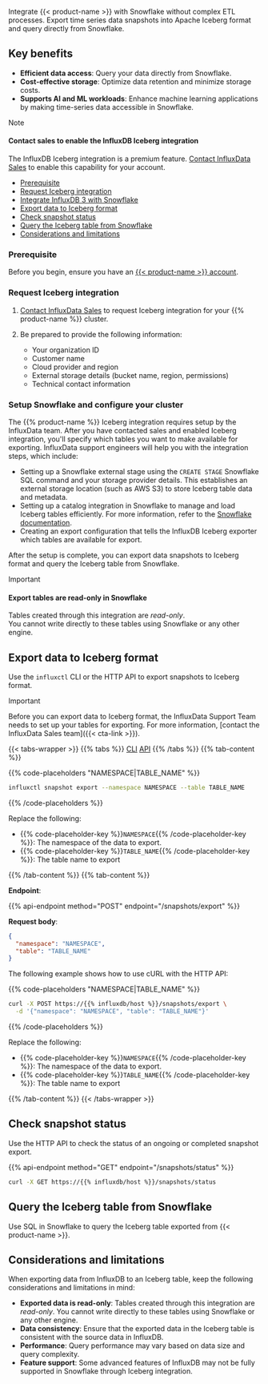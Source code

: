 Integrate {{< product-name >}} with Snowflake without complex ETL processes.
Export time series data snapshots into Apache Iceberg format and query directly from Snowflake.

## Key benefits

- **Efficient data access**: Query your data directly from Snowflake.
- **Cost-effective storage**: Optimize data retention and minimize storage costs.
- **Supports AI and ML workloads**: Enhance machine learning applications by making time-series data accessible in Snowflake.

> [!Note]
> #### Contact sales to enable the InfluxDB Iceberg integration
>  
> The InfluxDB Iceberg integration is a premium feature.
> [Contact InfluxData Sales](https://www.influxdata.com/contact-sales/) to enable this capability for your account.

- [Prerequisite](#prerequisite)
- [Request Iceberg integration](#request-iceberg-integration)
- [Integrate InfluxDB 3 with Snowflake](#integrate-influxdb-3-with-snowflake)
- [Export data to Iceberg format](#export-data-to-iceberg-format)
- [Check snapshot status](#check-snapshot-status)
- [Query the Iceberg table from Snowflake](#query-the-iceberg-table-from-snowflake)
- [Considerations and limitations](#considerations-and-limitations)

### Prerequisite

Before you begin, ensure you have an [{{< product-name >}} account](/influxdb3/cloud-dedicated/get-started/setup/).

### Request Iceberg integration

1. [Contact InfluxData Sales](https://www.influxdata.com/contact-sales/) to request Iceberg integration for your {{% product-name %}} cluster. 

2. Be prepared to provide the following information:
   - Your organization ID
   - Customer name
   - Cloud provider and region
   - External storage details (bucket name, region, permissions)
   - Technical contact information

### Setup Snowflake and configure your cluster 

The {{% product-name %}} Iceberg integration requires setup by the InfluxData team.
After you have contacted sales and enabled Iceberg integration, you'll specify which
tables you want to make available for exporting.
InfluxData support engineers will help you with the integration steps, which include:

- Setting up a Snowflake external stage using the `CREATE STAGE` Snowflake SQL command and your storage provider details.
This establishes an external storage location (such as AWS S3) to store Iceberg table data and metadata.
- Setting up a catalog integration in Snowflake to manage and load Iceberg tables efficiently.
For more information, refer to the [Snowflake documentation](https://docs.snowflake.com/en/user-guide/tables-iceberg-configure-catalog-integration).
- Creating an export configuration that tells the InfluxDB Iceberg exporter which tables are available for export.

After the setup is complete, you can export data snapshots to Iceberg format and query the Iceberg table from Snowflake.

> [!Important]
> #### Export tables are read-only in Snowflake
> 
> Tables created through this integration are _read-only_.  
> You cannot write directly to these tables using Snowflake or any other engine. 
> 

## Export data to Iceberg format

Use the `influxctl` CLI or the HTTP API to export snapshots to Iceberg format.

> [!Important]
> Before you can export data to Iceberg format, the InfluxData Support Team needs
> to set up your tables for exporting.
> For more information, [contact the InfluxData Sales team]({{< cta-link >}}).

{{< tabs-wrapper >}}
{{% tabs %}}
[CLI](#cli)
[API](#api)
{{% /tabs %}}
{{% tab-content %}}

{{% code-placeholders "NAMESPACE|TABLE_NAME" %}}
```bash
influxctl snapshot export --namespace NAMESPACE --table TABLE_NAME 
```
{{% /code-placeholders %}}

Replace the following:

- {{% code-placeholder-key %}}`NAMESPACE`{{% /code-placeholder-key %}}: The namespace of the data to export. <!-- Namespace might need more explanation --> 
- {{% code-placeholder-key %}}`TABLE_NAME`{{% /code-placeholder-key %}}: The table name to export

{{% /tab-content %}}
{{% tab-content %}}

**Endpoint**:

{{% api-endpoint method="POST" endpoint="/snapshots/export" %}}

**Request body**:
  
```json
{
  "namespace": "NAMESPACE",
  "table": "TABLE_NAME"
}
```

The following example shows how to use cURL with the HTTP API:

{{% code-placeholders "NAMESPACE|TABLE_NAME" %}}
```bash
curl -X POST https://{{% influxdb/host %}}/snapshots/export \
  -d '{"namespace": "NAMESPACE", "table": "TABLE_NAME"}'
```
{{% /code-placeholders %}}

Replace the following:

- {{% code-placeholder-key %}}`NAMESPACE`{{% /code-placeholder-key %}}: The namespace of the data to export. <!--Might need more explanation--> 
- {{% code-placeholder-key %}}`TABLE_NAME`{{% /code-placeholder-key %}}: The table name to export

{{% /tab-content %}}
{{< /tabs-wrapper >}}

## Check snapshot status

Use the HTTP API to check the status of an ongoing or completed snapshot export.

{{% api-endpoint method="GET" endpoint="/snapshots/status" %}}

```bash
curl -X GET https://{{% influxdb/host %}}/snapshots/status
```

## Query the Iceberg table from Snowflake

Use SQL in Snowflake to query the Iceberg table exported from {{< product-name >}}.

## Considerations and limitations

When exporting data from InfluxDB to an Iceberg table, keep the following considerations and limitations in mind:

- **Exported data is read-only**: Tables created through this integration are _read-only_. You cannot write directly to these tables using Snowflake or any other engine.
- **Data consistency**: Ensure that the exported data in the Iceberg table is consistent with the source data in InfluxDB.
- **Performance**: Query performance may vary based on data size and query complexity.
- **Feature support**: Some advanced features of InfluxDB may not be fully supported in Snowflake through Iceberg integration.

